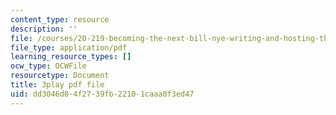 ```yaml
---
content_type: resource
description: ''
file: /courses/20-219-becoming-the-next-bill-nye-writing-and-hosting-the-educational-show-january-iap-2015/dd3046d04f2739fb22101caaa0f3ed47_ZCO2uAbgv6Y.pdf
file_type: application/pdf
learning_resource_types: []
ocw_type: OCWFile
resourcetype: Document
title: 3play pdf file
uid: dd3046d0-4f27-39fb-2210-1caaa0f3ed47
---
```

